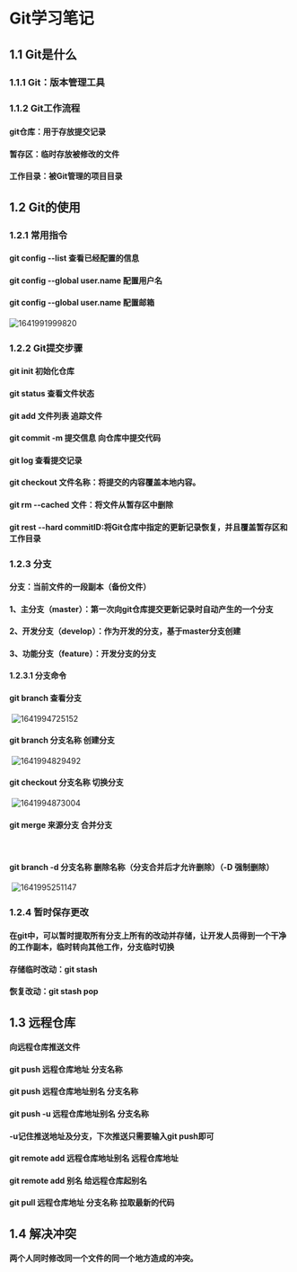 # Git学习笔记

## 1.1 Git是什么

### 1.1.1 Git：版本管理工具

### 1.1.2 Git工作流程

#### 	git仓库：用于存放提交记录

#### 	暂存区：临时存放被修改的文件

#### 	工作目录：被Git管理的项目目录

## 1.2 Git的使用

### 1.2.1 常用指令

#### 	git config --list 查看已经配置的信息

#### 	git config --global user.name 配置用户名

#### 	git config --global user.name 配置邮箱

![1641991999820](C:\Users\wangjunjie\AppData\Roaming\Typora\typora-user-images\1641991999820.png)

### 1.2.2 Git提交步骤

#### 	git init 初始化仓库

#### 	git status 查看文件状态

#### 	git add 文件列表 追踪文件

#### 	git commit -m 提交信息 向仓库中提交代码

#### 	git log 查看提交记录

#### git checkout 文件名称：将提交的内容覆盖本地内容。

#### git rm --cached 文件：将文件从暂存区中删除

#### git rest --hard commitID:将Git仓库中指定的更新记录恢复，并且覆盖暂存区和工作目录

### 1.2.3 分支

#### 	分支：当前文件的一段副本（备份文件）

#### 	1、主分支（master）：第一次向git仓库提交更新记录时自动产生的一个分支

#### 	2、开发分支（develop）：作为开发的分支，基于master分支创建

#### 	3、功能分支（feature）：开发分支的分支

#### 	1.2.3.1 分支命令

#### 		git branch 查看分支

​			![1641994725152](C:\Users\wangjunjie\AppData\Roaming\Typora\typora-user-images\1641994725152.png)

#### 		git branch 分支名称 创建分支

​			![1641994829492](C:\Users\wangjunjie\AppData\Roaming\Typora\typora-user-images\1641994829492.png)

#### 		git checkout 分支名称 切换分支

​			![1641994873004](C:\Users\wangjunjie\AppData\Roaming\Typora\typora-user-images\1641994873004.png)

#### 		git merge 来源分支 合并分支

​			

#### 		git branch -d 分支名称 删除名称（分支合并后才允许删除）（-D 强制删除）	

​			![1641995251147](C:\Users\wangjunjie\AppData\Roaming\Typora\typora-user-images\1641995251147.png)

### 1.2.4 暂时保存更改

#### 	在git中，可以暂时提取所有分支上所有的改动并存储，让开发人员得到一个干净的工作副本，临时转向其他工作，分支临时切换

#### 	存储临时改动：git stash

#### 	恢复改动：git stash pop	

## 1.3 远程仓库

#### 向远程仓库推送文件

#### git push 远程仓库地址 分支名称

#### git push 远程仓库地址别名 分支名称

#### git push -u 远程仓库地址别名 分支名称

#### 	-u记住推送地址及分支，下次推送只需要输入git push即可

#### git remote add 远程仓库地址别名 远程仓库地址

#### git remote add 别名 给远程仓库起别名

#### git pull 远程仓库地址 分支名称 拉取最新的代码

## 1.4 解决冲突

#### 两个人同时修改同一个文件的同一个地方造成的冲突。